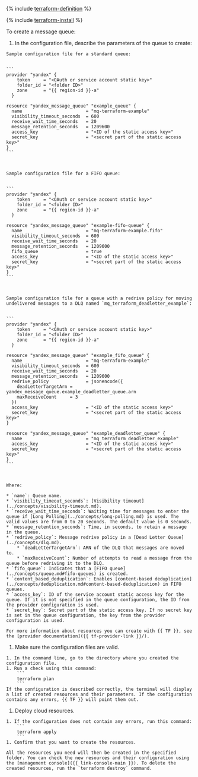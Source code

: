   {% include [terraform-definition](../../_tutorials/terraform-definition.md) %}

  {% include [terraform-install](../../_includes/terraform-install.md) %}

  To create a message queue:

  1. In the configuration file, describe the parameters of the queue to create:

    Sample configuration file for a standard queue:

    
    ```
    provider "yandex" {
        token     = "<OAuth or service account static key>"
        folder_id = "<folder ID>"
        zone      = "{{ region-id }}-a"
      }

    resource "yandex_message_queue" "example_queue" {
      name                        = "mq-terraform-example"
      visibility_timeout_seconds  = 600
      receive_wait_time_seconds   = 20
      message_retention_seconds   = 1209600
      access_key                  = "<ID of the static access key>"
      secret_key                  = "<secret part of the static access key>"
    }
    ```



    Sample configuration file for a FIFO queue:

    
    ```
    provider "yandex" {
        token     = "<OAuth or service account static key>"
        folder_id = "<folder ID>"
        zone      = "{{ region-id }}-a"
      }

    resource "yandex_message_queue" "example-fifo-queue" {
      name                        = "mq-terraform-example.fifo"
      visibility_timeout_seconds  = 600
      receive_wait_time_seconds   = 20
      message_retention_seconds   = 1209600
      fifo_queue                  = true
      access_key                  = "<ID of the static access key>"
      secret_key                  = "<secret part of the static access key>"
    }
    ```



    Sample configuration file for a queue with a redrive policy for moving undelivered messages to a DLQ named `mq_terraform_deadletter_example`:

    
    ```
    provider "yandex" {
        token     = "<OAuth or service account static key>"
        folder_id = "<folder ID>"
        zone      = "{{ region-id }}-a"
      }

    resource "yandex_message_queue" "example_fifo_queue" {
      name                        = "mq-terraform-example"
      visibility_timeout_seconds  = 600
      receive_wait_time_seconds   = 20
      message_retention_seconds   = 1209600
      redrive_policy              = jsonencode({
        deadLetterTargetArn = yandex_message_queue.example_deadletter_queue.arn
        maxReceiveCount     = 3
      })
      access_key                  = "<ID of the static access key>"
      secret_key                  = "<secret part of the static access key>"
    }

    resource "yandex_message_queue" "example_deadletter_queue" {
      name                        = "mq_terraform_deadletter_example"
      access_key                  = "<ID of the static access key>"
      secret_key                  = "<secret part of the static access key>"
    }
    ```



    Where:

    * `name`: Queue name.
    * `visibility_timeout_seconds`: [Visibility timeout](../concepts/visibility-timeout.md).
    * `receive_wait_time_seconds`: Waiting time for messages to enter the queue if [Long Polling](../concepts/long-polling.md) is used. The valid values are from 0 to 20 seconds. The default value is 0 seconds.
    * `message_retention_seconds`: Time, in seconds, to retain a message in the queue.
    * `redrive_policy`: Message redrive policy in a [Dead Letter Queue](../concepts/dlq.md).
        * `deadLetterTargetArn`: ARN of the DLQ that messages are moved to.
        * `maxReceiveCount`: Number of attempts to read a message from the queue before redriving it to the DLQ.
    * `fifo_queue`: Indicates that a [FIFO queue](../concepts/queue.md#fifo-queues) is created.
    * `content_based_deduplication`: Enables [content-based deduplication](../concepts/deduplication.md#content-based-deduplication) in FIFO queues.
    * `access_key`: ID of the service account static access key for the queue. If it is not specified in the queue configuration, the ID from the provider configuration is used.
    * `secret_key`: Secret part of the static access key. If no secret key is set in the queue configuration, the key from the provider configuration is used.

    For more information about resources you can create with {{ TF }}, see the [provider documentation]({{ tf-provider-link }}/).

  1. Make sure the configuration files are valid.

    1. In the command line, go to the directory where you created the configuration file.
    1. Run a check using this command:
        ```
        terraform plan
        ```
    If the configuration is described correctly, the terminal will display a list of created resources and their parameters. If the configuration contains any errors, {{ TF }} will point them out.

  1. Deploy cloud resources.

    1. If the configuration does not contain any errors, run this command:
        ```
        terraform apply
        ```
    1. Confirm that you want to create the resources.

    All the resources you need will then be created in the specified folder. You can check the new resources and their configuration using the [management console]({{ link-console-main }}). To delete the created resources, run the `terraform destroy` command.